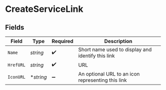 # CreateServiceLink


## Fields

| Field                                             | Type                                              | Required                                          | Description                                       |
| ------------------------------------------------- | ------------------------------------------------- | ------------------------------------------------- | ------------------------------------------------- |
| `Name`                                            | *string*                                          | :heavy_check_mark:                                | Short name used to display and identify this link |
| `HrefURL`                                         | *string*                                          | :heavy_check_mark:                                | URL                                               |
| `IconURL`                                         | **string*                                         | :heavy_minus_sign:                                | An optional URL to an icon representing this link |